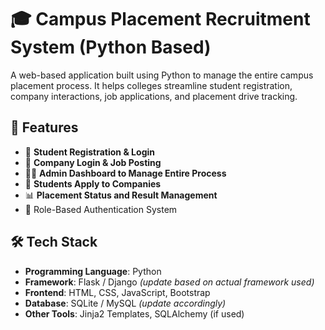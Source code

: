 # 🎓 Campus Placement Recruitment System (Python Based)

A web-based application built using Python to manage the entire campus placement process. It helps colleges streamline student registration, company interactions, job applications, and placement drive tracking.

## 📌 Features

- 👤 **Student Registration & Login**
- 🏢 **Company Login & Job Posting**
- 🧑‍💻 **Admin Dashboard to Manage Entire Process**
- 📄 **Students Apply to Companies**
- 📊 **Placement Status and Result Management**
- 🔐 Role-Based Authentication System

## 🛠️ Tech Stack

- **Programming Language**: Python
- **Framework**: Flask / Django *(update based on actual framework used)*
- **Frontend**: HTML, CSS, JavaScript, Bootstrap
- **Database**: SQLite / MySQL *(update accordingly)*
- **Other Tools**: Jinja2 Templates, SQLAlchemy (if used)
